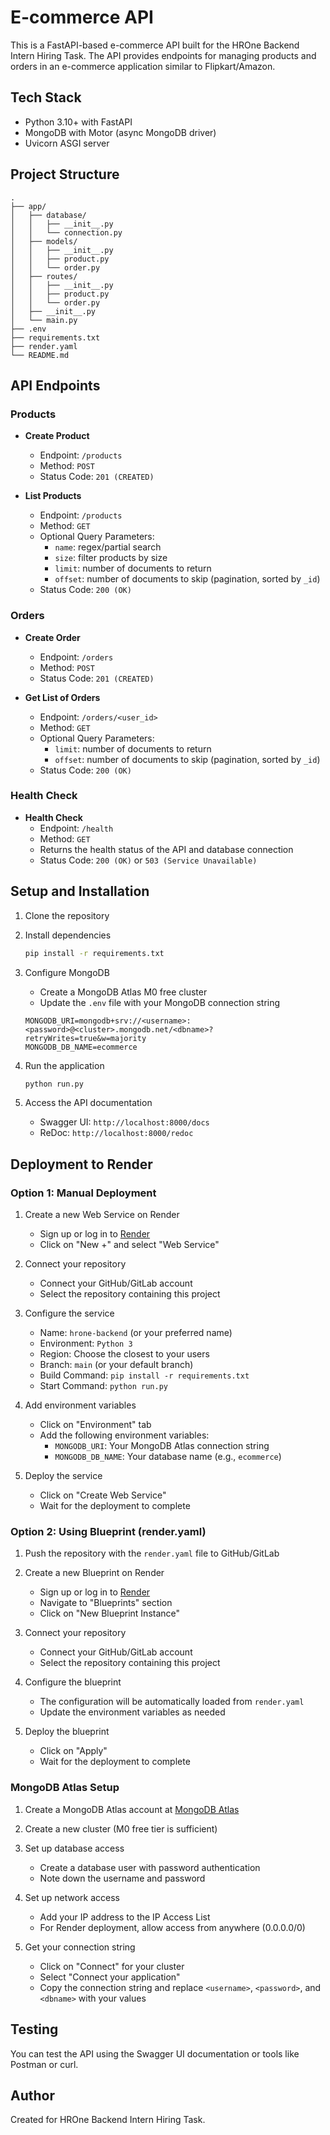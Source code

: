 # E-commerce API

This is a FastAPI-based e-commerce API built for the HROne Backend Intern Hiring Task. The API provides endpoints for managing products and orders in an e-commerce application similar to Flipkart/Amazon.

## Tech Stack

- Python 3.10+ with FastAPI
- MongoDB with Motor (async MongoDB driver)
- Uvicorn ASGI server

## Project Structure

```
.
├── app/
│   ├── database/
│   │   ├── __init__.py
│   │   └── connection.py
│   ├── models/
│   │   ├── __init__.py
│   │   ├── product.py
│   │   └── order.py
│   ├── routes/
│   │   ├── __init__.py
│   │   ├── product.py
│   │   └── order.py
│   ├── __init__.py
│   └── main.py
├── .env
├── requirements.txt
├── render.yaml
└── README.md
```

## API Endpoints

### Products

- **Create Product**
  - Endpoint: `/products`
  - Method: `POST`
  - Status Code: `201 (CREATED)`

- **List Products**
  - Endpoint: `/products`
  - Method: `GET`
  - Optional Query Parameters:
    - `name`: regex/partial search
    - `size`: filter products by size
    - `limit`: number of documents to return
    - `offset`: number of documents to skip (pagination, sorted by `_id`)
  - Status Code: `200 (OK)`

### Orders

- **Create Order**
  - Endpoint: `/orders`
  - Method: `POST`
  - Status Code: `201 (CREATED)`

- **Get List of Orders**
  - Endpoint: `/orders/<user_id>`
  - Method: `GET`
  - Optional Query Parameters:
    - `limit`: number of documents to return
    - `offset`: number of documents to skip (pagination, sorted by `_id`)
  - Status Code: `200 (OK)`

### Health Check

- **Health Check**
  - Endpoint: `/health`
  - Method: `GET`
  - Returns the health status of the API and database connection
  - Status Code: `200 (OK)` or `503 (Service Unavailable)`

## Setup and Installation

1. Clone the repository

2. Install dependencies
   ```bash
   pip install -r requirements.txt
   ```

3. Configure MongoDB
   - Create a MongoDB Atlas M0 free cluster
   - Update the `.env` file with your MongoDB connection string
   ```
   MONGODB_URI=mongodb+srv://<username>:<password>@<cluster>.mongodb.net/<dbname>?retryWrites=true&w=majority
   MONGODB_DB_NAME=ecommerce
   ```

4. Run the application
   ```bash
   python run.py
   ```

5. Access the API documentation
   - Swagger UI: `http://localhost:8000/docs`
   - ReDoc: `http://localhost:8000/redoc`

## Deployment to Render

### Option 1: Manual Deployment

1. Create a new Web Service on Render
   - Sign up or log in to [Render](https://render.com/)
   - Click on "New +" and select "Web Service"

2. Connect your repository
   - Connect your GitHub/GitLab account
   - Select the repository containing this project

3. Configure the service
   - Name: `hrone-backend` (or your preferred name)
   - Environment: `Python 3`
   - Region: Choose the closest to your users
   - Branch: `main` (or your default branch)
   - Build Command: `pip install -r requirements.txt`
   - Start Command: `python run.py`

4. Add environment variables
   - Click on "Environment" tab
   - Add the following environment variables:
     - `MONGODB_URI`: Your MongoDB Atlas connection string
     - `MONGODB_DB_NAME`: Your database name (e.g., `ecommerce`)

5. Deploy the service
   - Click on "Create Web Service"
   - Wait for the deployment to complete

### Option 2: Using Blueprint (render.yaml)

1. Push the repository with the `render.yaml` file to GitHub/GitLab

2. Create a new Blueprint on Render
   - Sign up or log in to [Render](https://render.com/)
   - Navigate to "Blueprints" section
   - Click on "New Blueprint Instance"

3. Connect your repository
   - Connect your GitHub/GitLab account
   - Select the repository containing this project

4. Configure the blueprint
   - The configuration will be automatically loaded from `render.yaml`
   - Update the environment variables as needed

5. Deploy the blueprint
   - Click on "Apply"
   - Wait for the deployment to complete

### MongoDB Atlas Setup

1. Create a MongoDB Atlas account at [MongoDB Atlas](https://www.mongodb.com/cloud/atlas)

2. Create a new cluster (M0 free tier is sufficient)

3. Set up database access
   - Create a database user with password authentication
   - Note down the username and password

4. Set up network access
   - Add your IP address to the IP Access List
   - For Render deployment, allow access from anywhere (0.0.0.0/0)

5. Get your connection string
   - Click on "Connect" for your cluster
   - Select "Connect your application"
   - Copy the connection string and replace `<username>`, `<password>`, and `<dbname>` with your values

## Testing

You can test the API using the Swagger UI documentation or tools like Postman or curl.

## Author

Created for HROne Backend Intern Hiring Task.